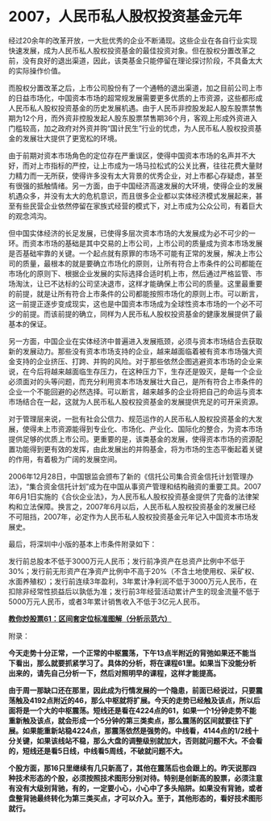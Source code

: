2007，人民币私人股权投资基金元年
====

			

经过20余年的改革开放，一大批优秀的企业不断涌现。这些企业在各自行业实现快速发展，成为人民币私人股权投资基金的最佳投资对象。但在股权分置改革之前，没有良好的退出渠道，因此，该类基金只能停留在理论探讨阶段，不具备太大的实际操作价值。

而股权分置改革之后，上市公司股份有了一个通畅的退出渠道，加之目前公司上市的日益市场化，中国资本市场的超常规发展需要更多优质的上市资源，这些都形成人民币私人股权投资基金的历史发展机遇。由于人民币非控股发起人股东股票禁售期为12个月，而外资非控股发起人股东股票禁售期36个月，客观上形成外资进入门槛较高，加之政府对外资并购“国计民生”行业的忧虑，为人民币私人股权投资基金的发展壮大提供了更宽松的环境。

由于前期对资本市场角色的定位存在严重误区，使得中国资本市场的名声并不大好，而对上市指标的严控，让上市成为一场马拉松式的公关比赛，往往花费大量财力精力而一无所获，使得许多没有太大背景的优秀企业，对上市都心存疑虑，甚至有很强的抵触情绪。另一方面，由于中国经济高速发展的大环境，使得企业的发展机遇众多，并没有太大的危机意识，而且很多企业都以实体经济模式发展起来，甚至有些民营企业依然停留在家族式经营的模式下，对上市成为公众公司，有着巨大的观念鸿沟。

但中国实体经济的长足发展，已使得多层次资本市场的大发展成为必不可少的一环。而资本市场的基础是其中交易的上市公司，上市公司的质量成为资本市场发展是否基础牢靠的关键。一个起点就有原罪的市场不可能有正常的发展，解决上市公司的质量，最根本的就是要确立市场化的原则，让所有符合上市条件的公司都能在市场化的原则下、根据企业发展的实际选择合适时机上市，然后通过严格监管、市场淘汰，让已不达标的公司坚决退市，这样才能确保上市公司的质量。这里最重要的前提，就是让所有符合上市条件的公司都能按照市场化的原则上市。可以断言，这一前提正逐步变成现实，这也是中国资本市场成为全球性资本市场的一个必不可少的前提。而该前提的确立，同样为人民币私人股权投资基金的健康发展提供了最基本的保证。

另一方面，中国企业在实体经济中普遍进入发展瓶颈，必须与资本市场结合去获取新的发展动力。那些没有资本市场支持的企业，越来越面临着被有资本市场强大资金支持的企业挤压、打跨、并购的风险。对于那些依然企图逃避资本市场的企业来说，在今后将越来越面临生存压力，在这种压力下，生存还是毁灭，是每一个企业必须面对的头等问题，而充分利用资本市场发展壮大自己，是所有符合上市条件的企业一个不能回避的必然选择。可以断言，越来越多的企业将把自己的命运与资本市场结合在一起，这就为人民币私人股权投资基金的发展提供充足的可开采资源。

对于管理层来说，一批有社会公信力、规范运作的人民币私人股权投资基金的大发展，使得未上市资源能得到专业化、市场化、产业化、国际化的整合，为资本市场提供足够的优质上市公司。更重要的是，该类基金的发展，使得资本市场的资源配置功能得到更有效的发挥，由此发展出的并购基金，将为市场的生态平衡起着关键的作用，有着极为广阔的发展空间。

2006年12月28日，中国银监会颁布了新的《信托公司集合资金信托计划管理办法》，“集合资金信托计划”成为在中国从事资产管理和结构融资的重要工具。2007年6月1日实施的《合伙企业法》，为人民币私人股权投资基金提供了完备的法律架构和立法保障。换言之，2007年6月以后，人民币私人股权投资基金的发展已经不可阻挡，2007年，必定作为人民币私人股权投资基金元年记入中国资本市场发展史。

最后，将深圳中小版的基本上市条件附录如下：

发行前总股本不低于3000万元人民币；发行前净资产在总资产比例中不低于30%；发行前无形资产在净资产比例中不高于20%（不含土地使用权、采矿权、水面养殖权）；发行前连续3年盈利，3年累计净利润不低于3000万元人民币，在扣除非经常性损益后以孰低为准；发行前3年经营活动累计产生的现金流量不低于5000万元人民币，或者3年累计销售收入不低于3亿元人民币。

[**教你炒股票61：区间套定位标准图解（分析示范六）**](http://blog.sina.com.cn/u/486e105c01000b9n)

附录：

**今天走势十分正常，一个正常的中枢震荡，下午13点半附近的背弛如果还不能当下看出，那么就要抓紧学习了。具体的分析，将在课程61里。如果当下没能分析出来的，请先自己分析一下，然后对照明早的课程，这样才能提高。**

**由于周一那缺口还在那里，因此成为行情发展的一个隐患，前面已经说过，只要震荡触及4192点附近的46，那么中枢就将扩展。今天的走势已经触及该点，所以后面将是一个大的中枢震荡。短线还是看在4224点的61，如果一个1分钟走势不能重新触及该点，就会形成一个5分钟的第三类卖点，那么震荡的区间就要往下扩展。如果能重新站稳4224点，那震荡依然是强势的。中线看，4144点的1/2线十分关键，如果该线站不稳，那么大盘的调整级别就加大，否则就问题不大。不会看的，短线还是看5日线，中线看5周线，不破就问题不大。**

**个股方面，那16只里继续有几只新高了，其他在震荡后也会跟上的。昨天说那四种技术形态的个股，必须按照技术图形分别对待。特别是创新高的股票，必须注意有没有大级别背驰，有的，一定要小心，小心中了多头陷阱。如果没有背驰，或者盘整背驰最终转化为第三类买点，才可以介入。至于，其他形态的，看好技术图形就行。**
